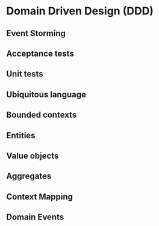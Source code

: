 # Domain Driven Design (DDD)

## Event Storming

## Acceptance tests

## Unit tests

## Ubiquitous language

## Bounded contexts

## Entities

## Value objects

## Aggregates

## Context Mapping

## Domain Events
